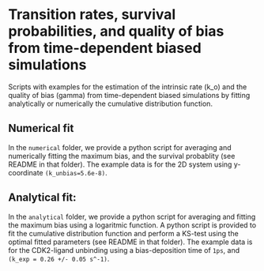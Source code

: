 # Transition rates, survival probabilities, and quality of bias from time-dependent biased simulations

Scripts with examples for the estimation of the intrinsic rate (k_o) and the quality of bias (gamma) from time-dependent biased simulations by fitting analytically or numerically the cumulative distribution function.

## Numerical fit
In the `numerical` folder, we provide a python script for averaging and numerically fitting the maximum bias, and the survival probablity (see README in that folder). The example data is for the 2D system using y-coordinate `(k_unbias=5.6e-8)`.

## Analytical fit: 
In the `analytical` folder, we provide a python script for averaging and fitting the maximum bias using a logaritmic function. A python script is provided to fit the cumulative distribution function and perform a KS-test using the optimal fitted parameters (see README in that folder). The example data is for the CDK2-ligand unbinding using a bias-deposition time of `1ps`, and `(k_exp = 0.26 +/- 0.05 s^-1)`.

